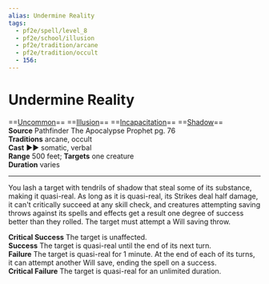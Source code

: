 ```yaml
---
alias: Undermine Reality
tags:
  - pf2e/spell/level_8
  - pf2e/school/illusion
  - pf2e/tradition/arcane
  - pf2e/tradition/occult
  - 156:
---
```


# Undermine Reality

==[Uncommon](../../../Traits/Uncommon.md)== ==[Illusion](../../../Traits/Illusion.md)== ==[Incapacitation](../../../Traits/Incapacitation.md)== ==[Shadow](../../../Traits/Shadow.md)==  
__Source__ Pathfinder The Apocalypse Prophet pg. 76  
**Traditions** arcane, occult  
**Cast** ►► somatic, verbal  
**Range** 500 feet; **Targets** one creature  
**Duration** varies

---

You lash a target with tendrils of shadow that steal some of its substance, making it quasi-real. As long as it is quasi-real, its Strikes deal half damage, it can't critically succeed at any skill check, and creatures attempting saving throws against its spells and effects get a result one degree of success better than they rolled. The target must attempt a Will saving throw.

**Critical Success** The target is unaffected.  
**Success** The target is quasi-real until the end of its next turn.  
**Failure** The target is quasi-real for 1 minute. At the end of each of its turns, it can attempt another Will save, ending the spell on a success.  
**Critical Failure** The target is quasi-real for an unlimited duration.
